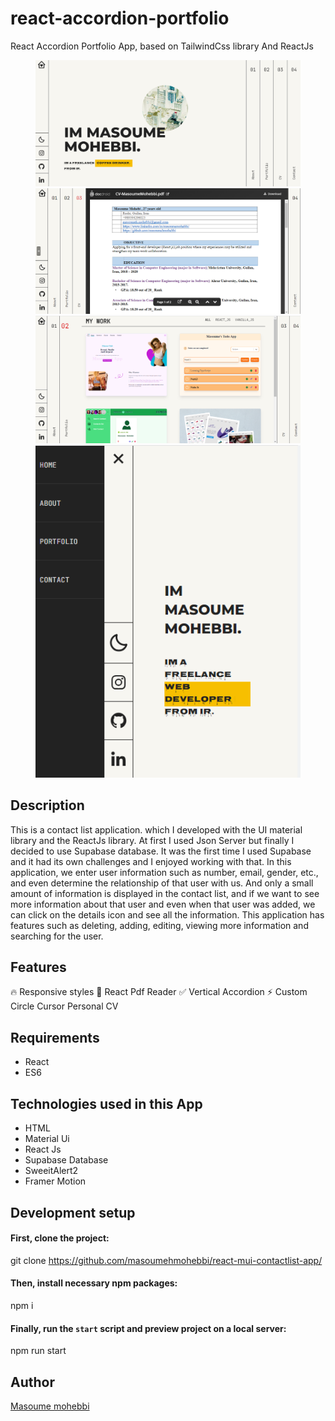 # react-accordion-portfolio
React Accordion Portfolio App, based on TailwindCss library And ReactJs

<figure>
  <img src="https://github.com/masoumehmohebbi/react-accordion-portfolio/blob/main/react-accordion-portfolio-IMG1.PNG"/>
  <img src="https://github.com/masoumehmohebbi/react-accordion-portfolio/blob/main/react-accordion-portfolio-IMG2.PNG"/>
  <img src="https://github.com/masoumehmohebbi/react-accordion-portfolio/blob/main/react-accordion-portfolio-IMG4.PNG"/>
  <img src="https://github.com/masoumehmohebbi/react-accordion-portfolio/blob/main/react-accordion-portfolio-IMG3.PNG"/>
</figure>

## Description
This is a contact list application. which I developed with the UI material library and the ReactJs library. At first I used Json Server but finally I decided to use Supabase database. It was the first time I used Supabase and it had its own challenges and I enjoyed working with that.
In this application, we enter user information such as number, email, gender, etc., and even determine the relationship of that user with us. And only a small amount of information is displayed in the contact list, and if we want to see more information about that user and even when that user was added, we can click on the details icon and see all the information.
This application has features such as deleting, adding, editing, viewing more information and searching for the user.

## Features
🔥 Responsive styles
📱 React Pdf Reader
✅ Vertical Accordion
⚡️ Custom Circle Cursor
 Personal CV

## Requirements
<ul>
  <li>React</li>
  <li>ES6</li>
</ul>

## Technologies used in this App
<ul>
  <li>HTML</li>
  <li>Material Ui</li>
  <li>React Js</li>
  <li>Supabase Database</li>
  <li>SweeitAlert2</li>
  <li>Framer Motion</li>
</ul>

## Development setup
#### First, clone the project:
git clone https://github.com/masoumehmohebbi/react-mui-contactlist-app/

#### Then, install necessary npm packages:
npm i

#### Finally, run the `start` script and preview project on a local server:
npm run start

## Author
<a href="https://www.linkedin.com/in/masoumemohebbi">Masoume mohebbi</a>
